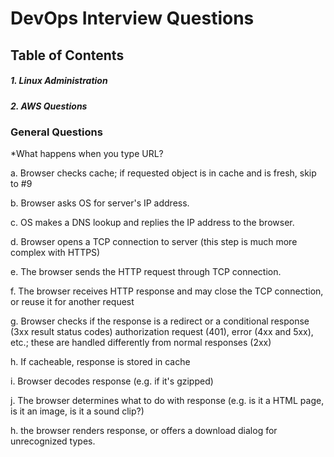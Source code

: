 # DevOps Interview Questions

## Table of Contents

##### 1. Linux Administration
##### 2. AWS Questions


### General Questions
*What happens when you type URL?

a. Browser checks cache; if requested object is in cache and is fresh, skip to #9

b. Browser asks OS for server's IP address.

c. OS makes a DNS lookup and replies the IP address to the browser.

d. Browser opens a TCP connection to server (this step is much more complex with HTTPS)

e. The browser sends the HTTP request through TCP connection.

f. The browser receives HTTP response and may close the TCP connection, or reuse it for another request

g. Browser checks if the response is a redirect or a conditional response (3xx result status codes) authorization request (401), error (4xx and 5xx), etc.; 
   these are handled differently from normal responses (2xx)

h. If cacheable, response is stored in cache

i. Browser decodes response (e.g. if it's gzipped)

j. The browser determines what to do with response (e.g. is it a HTML page, is it an image, is it a sound clip?)

h. the browser renders response, or offers a download dialog for unrecognized types.
